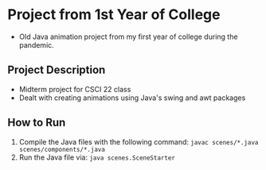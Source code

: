 # Project from 1st Year of College
- Old Java animation project from my first year of college during the pandemic. 

## Project Description
- Midterm project for CSCI 22 class
- Dealt with creating animations using Java's swing and awt packages

## How to Run
1. Compile the Java files with the following command:
`javac scenes/*.java scenes/components/*.java`
2. Run the Java file via:
`java scenes.SceneStarter`

